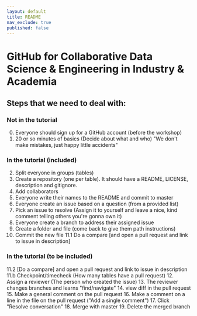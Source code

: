 ```yaml
---
layout: default
title: README
nav_exclude: true
published: false
---
```


# GitHub for Collaborative Data Science & Engineering in Industry & Academia

## Steps that we need to deal with:

### Not in the tutorial

0. Everyone should sign up for a GitHub account (before the workshop)
1. 20 or so minutes of basics (Decide about what and who)  "We don't make mistakes, just happy little accidents"

### In the tutorial (included)

2. Split everyone in groups (tables)
3. Create a repository (one per table). It should have a README, LICENSE, description and gitignore.
4. Add collaborators
5. Everyone write their names to the README and commit to master
6. Everyone create an issue based on a question (from a provided list)
7. Pick an issue to resolve (Assign it to yourself and leave a nice, kind comment telling others you're gonna own it)
8. Everyone create a branch to address their assigned issue
9. Create a folder and file (come back to give them path instructions)
10. Commit the new file
11.1 Do a compare [and open a pull request and link to issue in description]

### In the tutorial (to be included)

11.2 [Do a compare] and open a pull request and link to issue in description
11.b Checkpoint/timecheck (How many tables have a pull request)
12. Assign a reviewer (The person who created the issue)
13. The reviewer changes branches and learns "find/navigate"
14. view diff in the pull request
15. Make a general comment on the pull request 
16. Make a comment on a line in the file on the pull request ("Add a single comment")
17. Click "Resolve conversation"
18. Merge with master
19. Delete the merged branch
